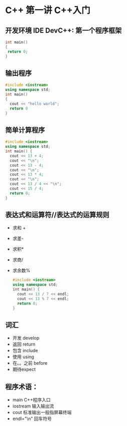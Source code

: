 # C++ 第一讲 C++入门
## 开发环境 IDE DevC++: 第一个程序框架

   ```C++
   int main() 
   { 
   	return 0; 
   }
   ```

## 输出程序

   ```C++
   #include <iostream>
   using namespace std;
   int main() 
   {
     cout << "hello world";
     return 0
   }
   
   ```

## 简单计算程序

   ```C++
   #include <iostream>
   using namespace std;
   int main() {
     cout << 13 + 4;
     cout << "\n";
     cout << 13 - 4;
     cout << "\n";
     cout << 13 * 4;
     cout << "\n";
     cout << 13 / 4 << "\n";
     cout << 15 / 4;
     return 0;
   }
   
   ```

## 表达式和运算符//表达式的运算规则

   - 求和 +

   - 求差-

   - 求积*

   - 求商/

   - 求余数%

     ```C++
     #include <iostream>
     using namespace std;
     int main() {
       cout << 13 / 7 << endl;
       cout << 13 % 7 << endl;
       return 0;
     }
     ```

## 词汇
- 开发 develop
- 返回 return 
- 包含 include
- 使用 using
- 在。。之前 before
- 期待expect

## 程序术语：
 -  main C++程序入口
 -  iostream 输入输出流
 -  cout 标准输出一般指屏幕终端
 -  endl="\n" 回车符号